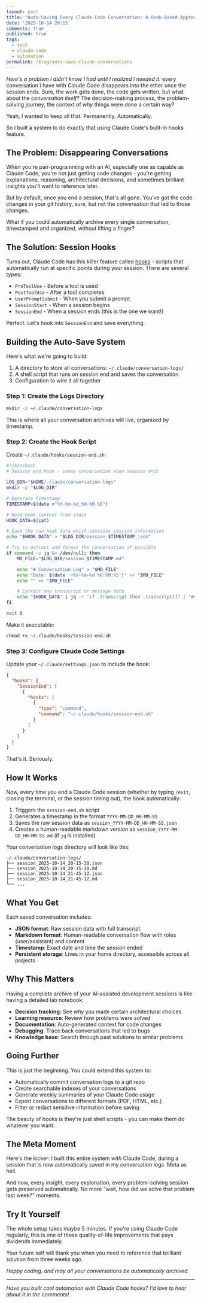 ```yaml
---
layout: post
title: "Auto-Saving Every Claude Code Conversation: A Hook-Based Approach"
date: '2025-10-14 20:15'
comments: true
published: true
tags:
  - tech
  - claude-code
  - automation
permalink: /blog/auto-save-claude-conversations
---
```


*Here's a problem I didn't know I had until I realized I needed it:* every conversation I have with Claude Code disappears into the ether once the session ends. Sure, the work gets done, the code gets written, but what about the *conversation itself*? The decision-making process, the problem-solving journey, the context of *why* things were done a certain way?

Yeah, I wanted to keep all that. Permanently. Automatically.

So I built a system to do exactly that using Claude Code's built-in hooks feature.

<!--more-->

## The Problem: Disappearing Conversations

When you're pair-programming with an AI, especially one as capable as Claude Code, you're not just getting code changes - you're getting explanations, reasoning, architectural decisions, and sometimes brilliant insights you'll want to reference later.

But by default, once you end a session, that's all gone. You've got the code changes in your git history, sure, but not the *conversation* that led to those changes.

What if you could automatically archive every single conversation, timestamped and organized, without lifting a finger?

## The Solution: Session Hooks

Turns out, Claude Code has this killer feature called [hooks](https://docs.claude.com/en/docs/claude-code/hooks) - scripts that automatically run at specific points during your session. There are several types:

- `PreToolUse` - Before a tool is used
- `PostToolUse` - After a tool completes
- `UserPromptSubmit` - When you submit a prompt
- `SessionStart` - When a session begins
- `SessionEnd` - When a session ends (this is the one we want!)

Perfect. Let's hook into `SessionEnd` and save everything.

## Building the Auto-Save System

Here's what we're going to build:

1. A directory to store all conversations: `~/.claude/conversation-logs/`
2. A shell script that runs on session end and saves the conversation
3. Configuration to wire it all together

### Step 1: Create the Logs Directory

```bash
mkdir -p ~/.claude/conversation-logs
```

This is where all your conversation archives will live, organized by timestamp.

### Step 2: Create the Hook Script

Create `~/.claude/hooks/session-end.sh`:

```bash
#!/bin/bash
# Session end hook - saves conversation when session ends

LOG_DIR="$HOME/.claude/conversation-logs"
mkdir -p "$LOG_DIR"

# Generate timestamp
TIMESTAMP=$(date +"%Y-%m-%d_%H-%M-%S")

# Read hook context from stdin
HOOK_DATA=$(cat)

# Save the raw hook data which contains session information
echo "$HOOK_DATA" > "$LOG_DIR/session_$TIMESTAMP.json"

# Try to extract and format the conversation if possible
if command -v jq &> /dev/null; then
    MD_FILE="$LOG_DIR/session_$TIMESTAMP.md"

    echo "# Conversation Log" > "$MD_FILE"
    echo "Date: $(date '+%Y-%m-%d %H:%M:%S')" >> "$MD_FILE"
    echo "" >> "$MD_FILE"

    # Extract any transcript or message data
    echo "$HOOK_DATA" | jq -r 'if .transcript then .transcript[]? | "## \(.role // "message")\n\n\(.content // "")\n" else "Session data recorded" end' >> "$MD_FILE" 2>/dev/null || echo "Session ended" >> "$MD_FILE"
fi

exit 0
```

Make it executable:

```bash
chmod +x ~/.claude/hooks/session-end.sh
```

### Step 3: Configure Claude Code Settings

Update your `~/.claude/settings.json` to include the hook:

```json
{
  "hooks": {
    "SessionEnd": [
      {
        "hooks": [
          {
            "type": "command",
            "command": "~/.claude/hooks/session-end.sh"
          }
        ]
      }
    ]
  }
}
```

That's it. Seriously.

## How It Works

Now, every time you end a Claude Code session (whether by typing `/exit`, closing the terminal, or the session timing out), the hook automatically:

1. Triggers the `session-end.sh` script
2. Generates a timestamp in the format `YYYY-MM-DD_HH-MM-SS`
3. Saves the raw session data as `session_YYYY-MM-DD_HH-MM-SS.json`
4. Creates a human-readable markdown version as `session_YYYY-MM-DD_HH-MM-SS.md` (if `jq` is installed)

Your conversation logs directory will look like this:

```
~/.claude/conversation-logs/
├── session_2025-10-14_20-15-30.json
├── session_2025-10-14_20-15-30.md
├── session_2025-10-14_21-45-12.json
├── session_2025-10-14_21-45-12.md
└── ...
```

## What You Get

Each saved conversation includes:

- **JSON format**: Raw session data with full transcript
- **Markdown format**: Human-readable conversation flow with roles (user/assistant) and content
- **Timestamp**: Exact date and time the session ended
- **Persistent storage**: Lives in your home directory, accessible across all projects

## Why This Matters

Having a complete archive of your AI-assisted development sessions is like having a detailed lab notebook:

- **Decision tracking**: See *why* you made certain architectural choices
- **Learning resource**: Review how problems were solved
- **Documentation**: Auto-generated context for code changes
- **Debugging**: Trace back conversations that led to bugs
- **Knowledge base**: Search through past solutions to similar problems

## Going Further

This is just the beginning. You could extend this system to:

- Automatically commit conversation logs to a git repo
- Create searchable indexes of your conversations
- Generate weekly summaries of your Claude Code usage
- Export conversations to different formats (PDF, HTML, etc.)
- Filter or redact sensitive information before saving

The beauty of hooks is they're just shell scripts - you can make them do whatever you want.

## The Meta Moment

Here's the kicker: I built this entire system *with* Claude Code, during a session that is now automatically saved in my conversation logs. Meta as hell.

And now, every insight, every explanation, every problem-solving session gets preserved automatically. No more "wait, how did we solve that problem last week?" moments.

## Try It Yourself

The whole setup takes maybe 5 minutes. If you're using Claude Code regularly, this is one of those quality-of-life improvements that pays dividends immediately.

Your future self will thank you when you need to reference that brilliant solution from three weeks ago.

*Happy coding, and may all your conversations be automatically archived.*

---

*Have you built cool automation with Claude Code hooks? I'd love to hear about it in the comments!*
